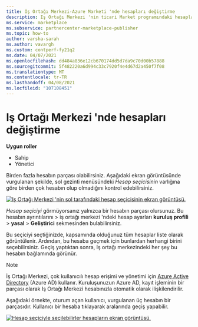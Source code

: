 ```yaml
---
title: Iş Ortağı Merkezi-Azure Marketi 'nde hesapları değiştirme
description: Iş Ortağı Merkezi 'nin ticari Market programındaki hesaplar arasında geçiş yapmayı öğrenin.
ms.service: marketplace
ms.subservice: partnercenter-marketplace-publisher
ms.topic: how-to
author: varsha-sarah
ms.author: vavargh
ms.custom: contperf-fy21q2
ms.date: 04/07/2021
ms.openlocfilehash: dd484a836e12cb670174dd5d7da9c70d00b57888
ms.sourcegitcommit: 5f482220a6d994c33c7920f4e4d67d2a450f7f08
ms.translationtype: MT
ms.contentlocale: tr-TR
ms.lasthandoff: 04/08/2021
ms.locfileid: "107108451"
---
```

# <a name="switch-accounts-in-partner-center"></a>Iş Ortağı Merkezi 'nde hesapları değiştirme

**Uygun roller**

- Sahip
- Yönetici

Birden fazla hesabın parçası olabilirsiniz. Aşağıdaki ekran görüntüsünde vurgulanan şekilde, sol gezinti menüsündeki *Hesap seçicisinin* varlığına göre birden çok hesabın olup olmadığını kontrol edebilirsiniz.

[![Iş Ortağı Merkezi 'nin sol tarafındaki hesap seçicisinin ekran görüntüsü. ](./media/manage-accounts/account-picker.png)](./media/manage-accounts/account-picker.png#lightbox)

*Hesap seçiciyi* görmüyorsanız yalnızca bir hesabın parçası olursunuz. Bu hesabın ayrıntılarını   >  iş ortağı merkezi 'ndeki hesap ayarları **kuruluş profili**  >  **yasal**  >  **Geliştirici** sekmesinden bulabilirsiniz.

Bu seçiciyi seçtiğinizde, kapsamında olduğunuz tüm hesaplar liste olarak görüntülenir. Ardından, bu hesaba geçmek için bunlardan herhangi birini seçebilirsiniz. Geçiş yaptıktan sonra, Iş ortağı merkezindeki her şey bu hesabın bağlamında görünür.

> [!NOTE]
> İş Ortağı Merkezi, çok kullanıcılı hesap erişimi ve yönetimi için [Azure Active Directory](/azure/active-directory/fundamentals/active-directory-whatis) (Azure AD) kullanır. Kuruluşunuzun Azure AD, kayıt işleminin bir parçası olarak Iş Ortağı Merkezi hesabınızla otomatik olarak ilişkilendirilir.

Aşağıdaki örnekte, oturum açan kullanıcı, vurgulanan üç hesabın bir parçasıdır. Kullanıcı bir hesaba tıklayarak aralarında geçiş yapabilir.

[![Hesap seçiciyle seçilebilirler hesapların ekran görüntüsü. ](./media/manage-accounts/account-picker-two.png)](./media/manage-accounts/account-picker-two.png#lightbox)
